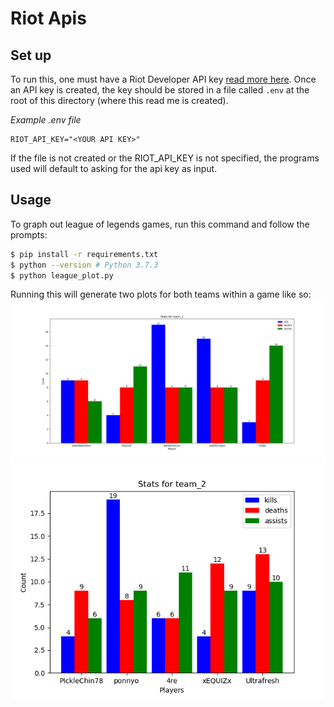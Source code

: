 # Riot Apis

## Set up
To run this, one must have a Riot Developer API key [read more here](https://developer.riotgames.com/docs/portal). Once an API key is created, the key should be stored in a file called `.env` at the root of this directory (where this read me is created). 

_Example .env file_
```
RIOT_API_KEY="<YOUR API KEY>"
``` 

If the file is not created or the RIOT_API_KEY is not specified, the programs used will default to asking for the api key as input. 

## Usage

To graph out league of legends games, run this command and follow the prompts:
```bash
$ pip install -r requirements.txt
$ python --version # Python 3.7.3
$ python league_plot.py
```

Running this will generate two plots for both teams within a game like so:
![plot1](./assets/plot1.png)
![plot2](./assets/plot2.png)

